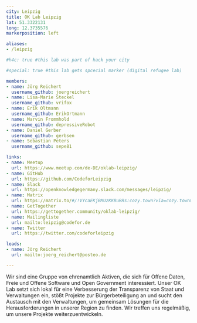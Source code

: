 ```yaml
---
city: Leipzig
title: OK Lab Leipzig
lat: 51.3322131
long: 12.3735576
markerposition: left

aliases:
- /leipzig

#h4c: true #this lab was part of hack your city

#special: true #this lab gets spcecial marker (digital refugee lab)

members:
- name: Jörg Reichert
  username_github: joergreichert
- name: Lisa-Marie Steckel
  username_github: vrifox
- name: Erik Oltmann
  username_github: ErikOrtmann
- name: Marvin Frommhold
  username_github: depressiveRobot
- name: Daniel Gerber
  username_github: gerbsen
- name: Sebastian Peters
  username_github: sepe81

links:
- name: Meetup
  url: https://www.meetup.com/de-DE/oklab-leipzig/
- name: GitHub
  url: https://github.com/CodeforLeipzig
- name: Slack
  url: https://openknowledgegermany.slack.com/messages/leipzig/
- name: Matrix
  url: https://matrix.to/#/!VYcaEKjBMUzKKBuRRs:cozy.town?via=cozy.town&via=matrix.org
- name: GetTogether
  url: https://gettogether.community/oklab-leipzig/
- name: Mailingliste
  url: mailto:leipzig@codefor.de
- name: Twitter
  url: https://twitter.com/codeforleipzig

leads:
- name: Jörg Reichert
  url: mailto:joerg_reichert@posteo.de

---
```

Wir sind eine Gruppe von ehrenamtlich Aktiven, die sich für Offene Daten, Freie und Offene Software und Open Government interessiert. Unser OK Lab setzt sich lokal für eine Verbesserung der Transparenz von Staat und Verwaltungen ein, stößt Projekte zur Bürgerbeteiligung an und sucht den Austausch mit den Verwaltungen, um gemeinsam Lösungen für die Herausforderungen in unserer Region zu finden. Wir treffen uns regelmäßig, um unsere Projekte weiterzuentwickeln.

